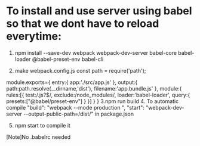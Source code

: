 # To install and use server using babel so that we dont have to reload everytime:

1. npm install --save-dev webpack webpack-dev-server babel-core babel-loader @babel-preset-env babel-cli

2. make webpack.config.js
const path = require('path');

module.exports={
    entry:{
        app:'./src/app.js'
    },
    output:{
        path:path.resolve(__dirname,'dist'),
        filename:'app.bundle.js'
    },
    module:{
        rules:[{
            test:/\.js?$/,
            exclude:/node_modules/,
            loader:'babel-loader',
            query:{
                presets:["@babel/preset-env"]
            }
        }]
    }
}
3.npm run build
4. To automatic compile
"build": "webpack --mode production ",
"start": "webpack-dev-server --output-public-path=/dist/"
in package.json

5. npm start to compile it

[Note]No .babelrc needed
